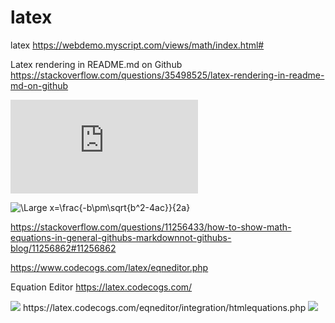 # latex
latex
https://webdemo.myscript.com/views/math/index.html#


Latex rendering in README.md on Github
https://stackoverflow.com/questions/35498525/latex-rendering-in-readme-md-on-github

![equation](http://www.sciweavers.org/tex2img.php?eq=1%2Bsin%28mc%5E2%29&bc=White&fc=Black&im=jpg&fs=12&ff=arev&edit=)

<img src="https://latex.codecogs.com/svg.latex?\Large&space;x=\frac{-b\pm\sqrt{b^2-4ac}}{2a}" title="\Large x=\frac{-b\pm\sqrt{b^2-4ac}}{2a}" />


https://stackoverflow.com/questions/11256433/how-to-show-math-equations-in-general-githubs-markdownnot-githubs-blog/11256862#11256862


https://www.codecogs.com/latex/eqneditor.php




Equation Editor
https://latex.codecogs.com/

<img src="http://latex.codecogs.com/gif.latex?1+sin(x)" border="0"/>
https://latex.codecogs.com/eqneditor/integration/htmlequations.php
<img src="http://latex.codecogs.com/svg.latex?1+sin(x)" border="0"/>
